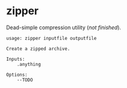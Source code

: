 # zipper

Dead-simple compression utility (*not finished*).

```
usage: zipper inputfile outputfile

Create a zipped archive.

Inputs:
    .anything

Options:
    --TODO

```

